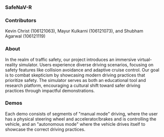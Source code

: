 ### SafeNaV-R

### Contributors
Kevin Christ (106121063), Mayur Kulkarni (106121073), and Shubham Agarwal (106121119)

### About
In the realm of traffic safety, our project introduces an immersive virtual-reality simulator. Users experience diverse driving scenarios, focusing on safety features like collision avoidance and adaptive cruise control. Our goal is to combat skepticism by showcasing modern driving practices that prioritize safety. The simulator serves as both an educational tool and research platform, encouraging a cultural shift toward safer driving practices through impactful demonstrations.


### Demos
Each demo consists of segments of "manual mode" driving, where the user has a physical steering wheel and accelerator/brakes and is controlling the vehicle, and an "autonomous mode" where the vehicle drives itself to showcase the correct driving practices. 

